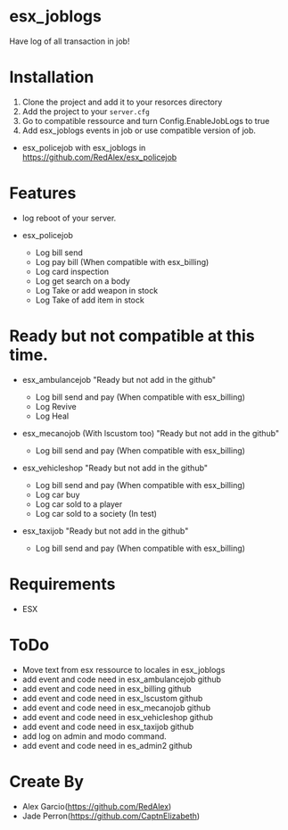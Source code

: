 # esx_joblogs

Have log of all transaction in job!

# Installation
1. Clone the project and add it to your resorces directory
2. Add the project to your `server.cfg`
3. Go to compatible ressource and turn Config.EnableJobLogs to true
4. Add esx_joblogs events in job or use compatible version of job.
* esx_policejob with esx_joblogs in https://github.com/RedAlex/esx_policejob

# Features
- log reboot of your server.

- esx_policejob
  - Log bill send 
  - Log pay bill (When compatible with esx_billing)
  - Log card inspection
  - Log get search on a body
  - Log Take or add weapon in stock
  - Log Take of add item in stock


# Ready but not compatible at this time.
- esx_ambulancejob "Ready but not add in the github"
  - Log bill send and pay (When compatible with esx_billing)
  - Log Revive
  - Log Heal
  
- esx_mecanojob (With lscustom too) "Ready but not add in the github"
  - Log bill send and pay (When compatible with esx_billing)

- esx_vehicleshop "Ready but not add in the github"
  - Log bill send and pay (When compatible with esx_billing)
  - Log car buy
  - Log car sold to a player
  - Log car sold to a society (In test)
  
- esx_taxijob "Ready but not add in the github"
  - Log bill send and pay (When compatible with esx_billing)
  
# Requirements
- ESX

# ToDo
- Move text from esx ressource to locales in esx_joblogs
- add event and code need in esx_ambulancejob github
- add event and code need in esx_billing github
- add event and code need in esx_lscustom github
- add event and code need in esx_mecanojob github
- add event and code need in esx_vehicleshop github
- add event and code need in esx_taxijob github
- add log on admin and modo command.
- add event and code need in es_admin2 github

# Create By
- Alex Garcio(https://github.com/RedAlex)
- Jade Perron(https://github.com/CaptnElizabeth)
